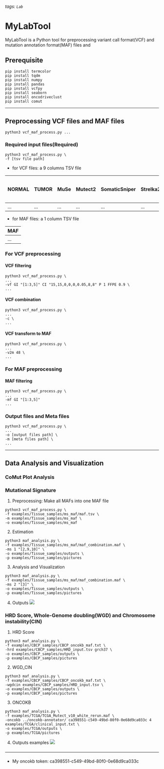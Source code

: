 ###### tags: `Lab`
# MyLabTool
MyLabTool is a Python tool for preprocessing variant call format(VCF) and mutation annotation format(MAF) files and 

## Prerequisite
```bash=
pip install termcolor
pip install tqdm
pip install numpy
pip install pandas
pip install vcfpy
pip install seaborn
pip install oncodriveclust
pip install comut
```
______

## Preprocessing VCF files and MAF files
```bash=
python3 vcf_maf_process.py ...
```
### Required input files(Required)
```bash=
python3 vcf_maf_process.py \
-f [tsv file path]
```
- for VCF files: a 9 columns TSV file

| NORMAL | TUMOR | MuSe | Mutect2 | SomaticSniper | Strelka2 | VarScan2 | At Least # CALLS | At Most # REJECT |
| ------ | ----- | ---- | ------- | ------------- | -------- | -------- | ---------------- | ---------------- |
| ...    | ...   | ...  | ...     | ...           | ...      | ...      | ...              | ...              |
- for MAF files: a 1 column TSV file 

| MAF |
| --- |
| ... |

### For VCF preprocessing
#### VCF filtering
```bash=
python3 vcf_maf_process.py \
...
-vf GI "[1:3,5]" CI "15,15,0,0,0,0.05,8,8" P 1 FFPE 0.9 \
...
```
#### VCF combination
```bash=
python3 vcf_maf_process.py \
...
-c \
...
```
#### VCF transform to MAF 
```bash=
python3 vcf_maf_process.py \
...
-v2m 48 \
...
```
### For MAF preprocessing
#### MAF filtering
```bash=
python3 vcf_maf_process.py \
...
-mf GI "[1:3,5]"
...
```
### Output files and Meta files
```bash=
python3 vcf_maf_process.py \
...
-o [output files path] \
-m [meta files path] \
...
```
______

## Data Analysis and Visualization
### CoMut Plot Analysis
### Mutational Signature

1. Preprocessing: Make all MAFs into one MAF file
```bash=
python3 vcf_maf_process.py \
-f examples/Tissue_samples/ms_maf/maf.tsv \
-m examples/Tissue_samples/ms_maf \
-o examples/Tissue_samples/ms_maf
```
2. Estimation
```bash=
python3 maf_analysis.py \
-f examples/Tissue_samples/ms_maf/maf_combination.maf \
-ms 1 "[2,9,10]" \
-o examples/Tissue_samples/outputs \
-p examples/Tissue_samples/pictures
```
3. Analysis and Visualization
```bash=
python3 maf_analysis.py \
-f examples/Tissue_samples/ms_maf/maf_combination.maf \
-ms 2 "[3]" \
-o examples/Tissue_samples/outputs \
-p examples/Tissue_samples/pictures
```
4. Outputs
![](https://i.imgur.com/mhWyWjf.png)


### HRD Score, Whole-Genome doubling(WGD) and Chromosome instability(CIN)

1. HRD Score
```bash=
python3 maf_analysis.py \
-f examples/CBCP_samples/CBCP_oncokb_maf.txt \
-hrd examples/CBCP_samples/HRD_input.tsv grch37 \
-o examples/CBCP_samples/outputs \
-p examples/CBCP_samples/pictures
```

2. WGD_CIN
```bash=
python3 maf_analysis.py \
-f examples/CBCP_samples/CBCP_oncokb_maf.txt \
-wgdcin examples/CBCP_samples/HRD_input.tsv \
-o examples/CBCP_samples/outputs \
-p examples/CBCP_samples/pictures
```

3. ONCOKB
```bash=
python3 maf_analysis.py \
-f examples/TCGA/TCGA_Mutect_v10_white_rerun.maf \
-oncokb ../oncokb-annotator/ ca398551-c549-49bd-80f0-0e68d9ca033c 4 examples/TCGA/clinical_input.txt \
-o examples/TCGA/outputs \
-p examples/TCGA/pictures
```

4. Outputs examples
![](https://i.imgur.com/hSv3VsM.png)




###

______
####
* My oncokb token: ca398551-c549-49bd-80f0-0e68d9ca033c
